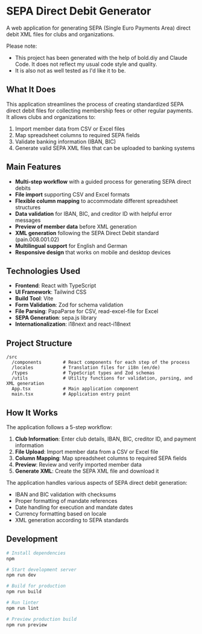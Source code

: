 # SEPA Direct Debit Generator

A web application for generating SEPA (Single Euro Payments Area) direct debit XML files for clubs and organizations.

Please note: 
* This project has been generated with the help of bold.diy and Claude Code. It does not reflect my usual code style and quality. 
* It is also not as well tested as I'd like it to be.

## What It Does

This application streamlines the process of creating standardized SEPA direct debit files for collecting membership fees or other regular payments. It allows clubs and organizations to:

1. Import member data from CSV or Excel files
2. Map spreadsheet columns to required SEPA fields
3. Validate banking information (IBAN, BIC)
4. Generate valid SEPA XML files that can be uploaded to banking systems

## Main Features

- **Multi-step workflow** with a guided process for generating SEPA direct debits
- **File import** supporting CSV and Excel formats
- **Flexible column mapping** to accommodate different spreadsheet structures
- **Data validation** for IBAN, BIC, and creditor ID with helpful error messages
- **Preview of member data** before XML generation
- **XML generation** following the SEPA Direct Debit standard (pain.008.001.02)
- **Multilingual support** for English and German
- **Responsive design** that works on mobile and desktop devices

## Technologies Used

- **Frontend**: React with TypeScript
- **UI Framework**: Tailwind CSS
- **Build Tool**: Vite
- **Form Validation**: Zod for schema validation
- **File Parsing**: PapaParse for CSV, read-excel-file for Excel
- **SEPA Generation**: sepa.js library
- **Internationalization**: i18next and react-i18next

## Project Structure

```
/src
  /components        # React components for each step of the process
  /locales           # Translation files for i18n (en/de)
  /types             # TypeScript types and Zod schemas
  /utils             # Utility functions for validation, parsing, and XML generation
  App.tsx            # Main application component
  main.tsx           # Application entry point
```

## How It Works

The application follows a 5-step workflow:

1. **Club Information**: Enter club details, IBAN, BIC, creditor ID, and payment information
2. **File Upload**: Import member data from a CSV or Excel file
3. **Column Mapping**: Map spreadsheet columns to required SEPA fields
4. **Preview**: Review and verify imported member data
5. **Generate XML**: Create the SEPA XML file and download it

The application handles various aspects of SEPA direct debit generation:
- IBAN and BIC validation with checksums
- Proper formatting of mandate references
- Date handling for execution and mandate dates
- Currency formatting based on locale
- XML generation according to SEPA standards

## Development

```bash
# Install dependencies
npm

# Start development server
npm run dev

# Build for production
npm run build

# Run linter
npm run lint

# Preview production build
npm run preview
```